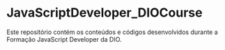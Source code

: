 # JavaScriptDeveloper_DIOCourse
Este repositório contém os conteúdos e códigos desenvolvidos durante a Formação JavaScript Developer da DIO.
